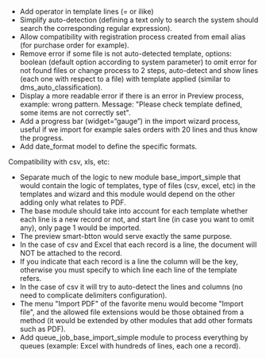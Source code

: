 - Add operator in template lines (= or ilike)
- Simplify auto-detection (defining a text only to search the system
  should search the corresponding regular expression).
- Allow compatibility with registration process created from email alias
  (for purchase order for example).
- Remove error if some file is not auto-detected template, options:
  boolean (default option according to system parameter) to omit error
  for not found files or change process to 2 steps, auto-detect and show
  lines (each one with respect to a file) with template applied (similar
  to dms_auto_classification).
- Display a more readable error if there is an error in Preview process,
  example: wrong pattern. Message: "Please check template defined, some
  items are not correctly set".
- Add a progress bar (widget=“gauge”) in the import wizard process,
  useful if we import for example sales orders with 20 lines and thus
  know the progress.
- Add date_format model to define the specific formats.

Compatibility with csv, xls, etc:

- Separate much of the logic to new module base_import_simple that would
  contain the logic of templates, type of files (csv, excel, etc) in the
  templates and wizard and this module would depend on the other adding
  only what relates to PDF.
- The base module should take into account for each template whether
  each line is a new record or not, and start line (in case you want to
  omit any), only page 1 would be imported.
- The preview smart-btton would serve exactly the same purpose.
- In the case of csv and Excel that each record is a line, the document
  will NOT be attached to the record.
- If you indicate that each record is a line the column will be the key,
  otherwise you must specify to which line each line of the template
  refers.
- In the case of csv it will try to auto-detect the lines and columns
  (no need to complicate delimiters configuration).
- The menu "Import PDF" of the favorite menu would become "Import file",
  and the allowed file extensions would be those obtained from a method
  (it would be extended by other modules that add other formats such as
  PDF).
- Add queue_job_base_import_simple module to process everything by
  queues (example: Excel with hundreds of lines, each one a record).
